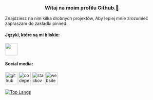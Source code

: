### <center> Witaj na moim profilu Github.👋</center>


Znajdziesz na nim kilka drobnych projektów, Aby lepiej mnie zrozumieć zapraszam do zakładki pinned.

<h4> Języki, które są mi bliskie: </h4> 
<p align="left">
<img src="https://s3-eu-west-1.amazonaws.com/fs.siteor.com/javatech/files/layout/assan/vavatech/img/content/js-logo.png" width="40" height="40"/>

  

<h4> Social media: </h4> 

[<img src='https://cdn.jsdelivr.net/npm/simple-icons@3.0.1/icons/github.svg' alt='github' height='40'>](https://github.com/NeverPlayFair)  [<img src='https://cdn.jsdelivr.net/npm/simple-icons@3.0.1/icons/codepen.svg' alt='codepen' height='40'>](https://codepen.io/NeverPlayFair)  [<img src='https://cdn.jsdelivr.net/npm/simple-icons@3.0.1/icons/stackoverflow.svg' alt='stackoverflow' height='40'>](https://stackoverflow.com/users/NeverPlayFair)  [<img src='https://cdn.jsdelivr.net/npm/simple-icons@3.0.1/icons/icloud.svg' alt='website' height='40'>](https://bartekx.infin.com.pl/)  



[![Top Langs](https://github-readme-stats.vercel.app/api/top-langs/?username=NeverPlayFair)](https://github.com/anuraghazra/github-readme-stats)

